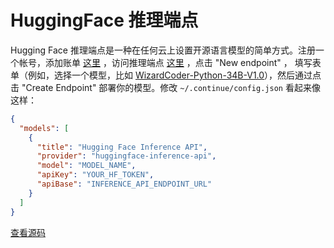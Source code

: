 # HuggingFace 推理端点

Hugging Face 推理端点是一种在任何云上设置开源语言模型的简单方式。注册一个帐号，添加账单 [这里](https://huggingface.co/settings/billing) ，访问推理端点 [这里](https://ui.endpoints.huggingface.co) ，点击 "New endpoint" ， 填写表单（例如，选择一个模型，比如 [WizardCoder-Python-34B-V1.0](https://huggingface.co/WizardLM/WizardCoder-Python-34B-V1.0)），然后通过点击 "Create Endpoint" 部署你的模型。修改 `~/.continue/config.json` 看起来像这样：

```json title="~/.continue/config.json"
{
  "models": [
    {
      "title": "Hugging Face Inference API",
      "provider": "huggingface-inference-api",
      "model": "MODEL_NAME",
      "apiKey": "YOUR_HF_TOKEN",
      "apiBase": "INFERENCE_API_ENDPOINT_URL"
    }
  ]
}
```

[查看源码](https://github.com/continuedev/continue/blob/main/core/llm/llms/HuggingFaceInferenceAPI.ts)

